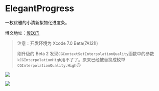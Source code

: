 # ElegantProgress

一枚优雅的小清新拟物化进度条。

博文地址：[传送门](http://blog.zhwayne.com/2015/06/24/%E6%89%8B%E5%86%99%E4%B8%80%E6%9E%9A%E4%BC%98%E9%9B%85%E7%9A%84%E6%8B%9F%E7%89%A9%E9%A3%8E%E6%A0%BC%E5%9C%86%E5%BD%A2%E8%BF%9B%E5%BA%A6%E6%9D%A1/)

> 注意：开发环境为 Xcode 7.0 Beta(7A121l)
>
> 刚升级的 Beta 2 发现`CGContextSetInterpolationQuality`函数中的参数`kCGInterpolationHigh`用不了了。原来已经被替换成枚举`CGInterpolationQuality.High`😖

![](http://blog.zhwayne.com/2015/06/24/%E6%89%8B%E5%86%99%E4%B8%80%E6%9E%9A%E4%BC%98%E9%9B%85%E7%9A%84%E6%8B%9F%E7%89%A9%E9%A3%8E%E6%A0%BC%E5%9C%86%E5%BD%A2%E8%BF%9B%E5%BA%A6%E6%9D%A1/1.png)

![](http://blog.zhwayne.com/2015/06/24/%E6%89%8B%E5%86%99%E4%B8%80%E6%9E%9A%E4%BC%98%E9%9B%85%E7%9A%84%E6%8B%9F%E7%89%A9%E9%A3%8E%E6%A0%BC%E5%9C%86%E5%BD%A2%E8%BF%9B%E5%BA%A6%E6%9D%A1/16.gif)
